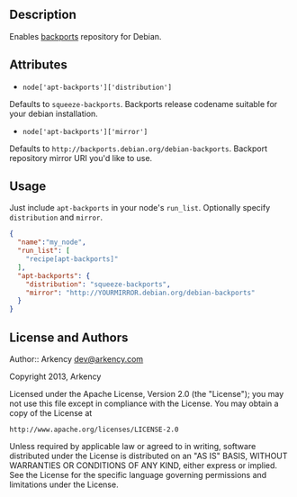 Description
-----------

Enables [backports](http://backports-master.debian.org/) repository for Debian.

Attributes
----------

- `node['apt-backports']['distribution']`

Defaults to `squeeze-backports`. Backports release codename suitable for your debian installation.

- `node['apt-backports']['mirror']`

Defaults to `http://backports.debian.org/debian-backports`. Backport repository mirror URI you'd like to use.


Usage
-----

Just include `apt-backports` in your node's `run_list`. Optionally specify `distribution` and `mirror`.

```json
{
  "name":"my_node",
  "run_list": [
    "recipe[apt-backports]"
  ],
  "apt-backports": {
    "distribution": "squeeze-backports",
    "mirror": "http://YOURMIRROR.debian.org/debian-backports"
  }
}
```

License and Authors
-------------------

Author:: Arkency <dev@arkency.com>

Copyright 2013, Arkency

Licensed under the Apache License, Version 2.0 (the "License");
you may not use this file except in compliance with the License.
You may obtain a copy of the License at

    http://www.apache.org/licenses/LICENSE-2.0

Unless required by applicable law or agreed to in writing, software
distributed under the License is distributed on an "AS IS" BASIS,
WITHOUT WARRANTIES OR CONDITIONS OF ANY KIND, either express or implied.
See the License for the specific language governing permissions and
limitations under the License.
